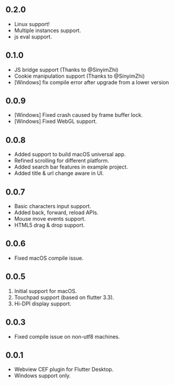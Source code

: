 ## 0.2.0
- Linux support!
- Multiple instances support.
- js eval support.

## 0.1.0
- JS bridge support (Thanks to @SinyimZhi)
- Cookie manipulation support (Thanks to @SinyimZhi)
- [Windows] fix compile error after upgrade from a lower version

## 0.0.9

- [Windows] Fixed crash caused by frame buffer lock.
- [Windows] Fixed WebGL support.

## 0.0.8

- Added support to build macOS universal app.
- Refined scrolling for different platform.
- Added search bar features in example project.
- Added title & url change aware in UI.

## 0.0.7

- Basic characters input support.
- Added back, forward, reload APIs.
- Mouse move events support.
- HTML5 drag & drop support.

## 0.0.6

- Fixed macOS compile issue.

## 0.0.5

1. Initial support for macOS.
2. Touchpad support (based on flutter 3.3).
3. Hi-DPI display support.

## 0.0.3

- Fixed compile issue on non-utf8 machines.

## 0.0.1

- Webview CEF plugin for Flutter Desktop.
- Windows support only.
